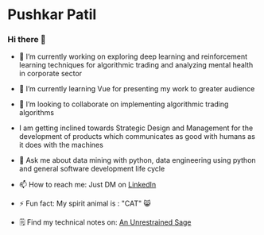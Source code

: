 # Pushkar Patil

### Hi there 👋


- 🔭 I’m currently working on exploring deep learning and reinforcement learning techniques for algorithmic trading and analyzing mental health in corporate sector


- 🌱 I’m currently learning Vue for presenting my work to greater audience


- 👯 I’m looking to collaborate on implementing algorithmic trading algorithms


- I am getting inclined towards Strategic Design and Management for the development of products which communicates as good with humans as it does with the machines


- 💬 Ask me about data mining with python, data engineering using python and general software development life cycle


- 📫 How to reach me: Just DM on [LinkedIn](https://www.linkedin.com/in/patilpushkarp/)


- ⚡ Fun fact: My spirit animal is : "CAT" 😸

- 🗒 Find my technical notes on: [An Unrestrained Sage](https://patilpushkarp.gitbook.io/sage/)
